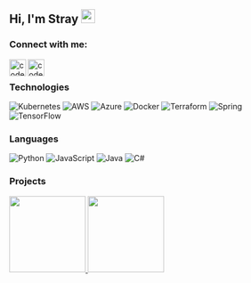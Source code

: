 <!--
**StraysWonderland/StraysWonderland** is a ✨ _special_ ✨ repository because its `README.md` (this file) appears on your GitHub profile.
--->
## Hi, I'm Stray <img src="https://media.giphy.com/media/hvRJCLFzcasrR4ia7z/giphy.gif" width="25px">


### Connect with me:
<!---
[![](https://img.shields.io/badge/-xing-000?&logo=xing)](https://www.xing.com/profile/Cagri_Tasci2/cv)
[![](https://img.shields.io/badge/-linkedin-000?&logo=linkedin)](http://www.linkedin.com/in/cagri-tasci-97b3b1167)

--->

[<img align="left" alt="codeSTACKr | LinkedIn" height="30px" src="https://img.shields.io/badge/-linkedin-000?&logo=linkedin" />][linkedin]
[<img align="left" alt="codeSTACKr | Xing" height="30px" src="https://img.shields.io/badge/-xing-000?&logo=xing" />][xing]

<br />

[linkedin]: https://linkedin.com/in/cagri-tasci
[xing]: https://www.xing.com/profile/Cagri_Tasci2/cv

### Technologies
![Kubernetes](https://img.shields.io/badge/-Kubernetes-000?&logo=Kubernetes)
![AWS](https://img.shields.io/badge/-AWS-000?&logo=Amazon-AWS&logoColor=F90)
![Azure](https://img.shields.io/badge/-Azure-000?&logo=Microsoft-Azure&logoColor=08F)
![Docker](https://img.shields.io/badge/-Docker-000?&logo=Docker)
![Terraform](https://img.shields.io/badge/-Terraform-000?&logo=Terraform)
![Spring](https://img.shields.io/badge/-Spring-000?&logo=Spring)
![TensorFlow](https://img.shields.io/badge/-TensorFlow-000?&logo=TensorFlow)

### Languages

![Python](https://img.shields.io/badge/-Python-000?&logo=Python)
![JavaScript](https://img.shields.io/badge/-JavaScript-000?&logo=JavaScript)
![Java](https://img.shields.io/badge/Java-000?&logo=java)
![C#](https://img.shields.io/badge/-Csharp-000?&logo=Csharp)



### Projects


<!----
[![](https://img.shields.io/badge/-🧬%20My%20Website-000)](https://github.com/adamalston/v2)
[![](https://img.shields.io/badge/-🦠%20COVID‑19%20Dashboard-000)](https://github.com/adamalston/COVID-19-Dashboard)
[![](https://img.shields.io/badge/-📝%20Summarizer-000)](https://github.com/adamalston/Summarizer)
[![](https://img.shields.io/badge/-🔬%20Overwatch-000)](https://github.com/adamalston/overwatch)
[![](https://img.shields.io/badge/-🛰%20KubeSat-000)](https://github.com/adamalston/kubesat)
[![](https://img.shields.io/badge/-🔊%20Voice%20Poker-000)](https://github.com/adamalston/Poker)
[![](https://img.shields.io/badge/-🗺%20PokémonGo%20Map-000)](https://github.com/adamalston/PokemonGo-Map)
--->

<!-- Also feel free to update second URL to any URL -->
<a href="https://github.com/anuraghazra/github-readme-stats">
<img height="137px" src="https://github-readme-stats.vercel.app/api?username=strayswonderland&count_private=true&show_icons=true&theme=dracula&&hide_title=true&hide_border=true&line_height=21" />
</a>
<a href="https://github.com/anuraghazra/github-readme-stats">
<img height="137px" src="https://github-readme-stats.vercel.app/api/top-langs/?username=strayswonderland&layout=compact&theme=dracula&hide_title=true&hide_border=true&line_height=21" />
</a>


